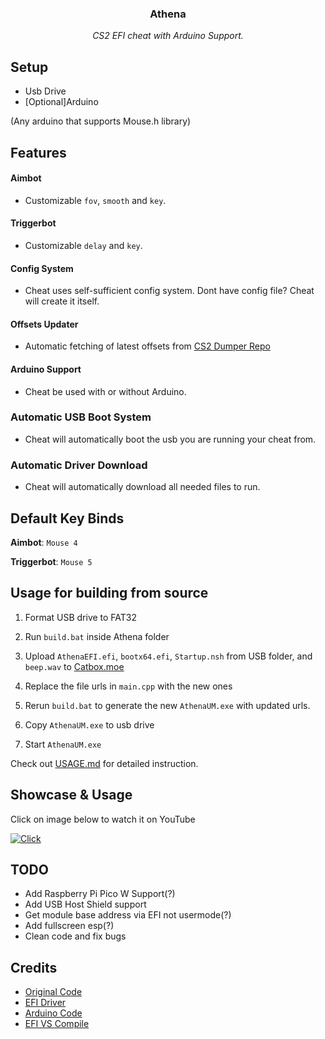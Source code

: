 <p align="center">
    <h3 align="center">Athena</h3>
    <p align="center"><i>CS2 EFI cheat with Arduino Support.</i></p>
</p>

## Setup
- Usb Drive
- [Optional]Arduino

(Any arduino that supports Mouse.h library)

## Features
#### Aimbot
- Customizable `fov`, `smooth` and `key`.
#### Triggerbot
- Customizable `delay` and `key`.
#### Config System
- Cheat uses self-sufficient config system. Dont have config file? Cheat will create it itself.
#### Offsets Updater
- Automatic fetching of latest offsets from [CS2 Dumper Repo](https://github.com/a2x/cs2-dumper/tree/main/output)
#### Arduino Support
- Cheat be used with or without Arduino.
### Automatic USB Boot System
- Cheat will automatically boot the usb you are running your cheat from.
### Automatic Driver Download
- Cheat will automatically download all needed files to run.

## Default Key Binds

 **Aimbot**: `Mouse 4`
 
 **Triggerbot**: `Mouse 5`

## Usage for building from source

1. Format USB drive to FAT32

2. Run `build.bat` inside Athena folder

3. Upload `AthenaEFI.efi`, `bootx64.efi`, `Startup.nsh` from USB folder, and `beep.wav` to [Catbox.moe](https://catbox.moe/)

4. Replace the file urls in `main.cpp` with the new ones

5. Rerun `build.bat` to generate the new `AthenaUM.exe` with updated urls.

6. Copy `AthenaUM.exe` to usb drive

7. Start `AthenaUM.exe`


Check out [USAGE.md](.github/docs/USAGE.md) for detailed instruction.


## Showcase & Usage
Click on image below to watch it on YouTube

[![Click](https://i3.ytimg.com/vi/_rVH9mMZ--A/hqdefault.jpg)](https://www.youtube.com/watch?v=_rVH9mMZ--A)


## TODO
+ Add Raspberry Pi Pico W Support(?)
+ Add USB Host Shield support
+ Get module base address via EFI not usermode(?)
+ Add fullscreen esp(?)
+ Clean code and fix bugs

## Credits
+ [Original Code](https://github.com/3a1/Calypso)
+ [EFI Driver](https://github.com/TheCruZ/EFI_Driver_Access)
+ [Arduino Code](https://github.com/backpack-0x1337/CyberAim-Valorant/)
+ [EFI VS Compile](https://github.com/pbatard/uefi-simple)

